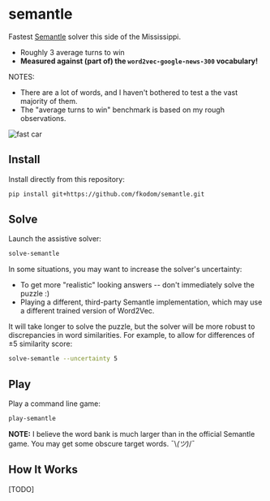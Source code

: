 # semantle

Fastest [Semantle](https://semantle.novalis.org/) solver this side of the Mississippi.

* Roughly 3 average turns to win
* **Measured against (part of) the `word2vec-google-news-300` vocabulary!**

NOTES:
* There are a lot of words, and I haven't bothered to test a the vast majority of them.
* The "average turns to win" benchmark is based on my rough observations.


![fast car](https://media.giphy.com/media/msboPDDziG50Anu8hz/giphy.gif)


## Install

Install directly from this repository:
```bash
pip install git+https://github.com/fkodom/semantle.git
```

## Solve

Launch the assistive solver:
```bash
solve-semantle
```

In some situations, you may want to increase the solver's uncertainty:
* To get more "realistic" looking answers -- don't immediately solve the puzzle :)
* Playing a different, third-party Semantle implementation, which may use a different trained version of Word2Vec.

It will take longer to solve the puzzle, but the solver will be more robust to discrepancies in word similarities. For example, to allow for differences of ±5 similarity score:
```bash
solve-semantle --uncertainty 5
```

## Play

Play a command line game:
```bash
play-semantle
```
**NOTE:** I believe the word bank is much larger than in the official Semantle game. You may get some obscure target words. ¯\\_(ツ)_/¯


## How It Works

[TODO]
